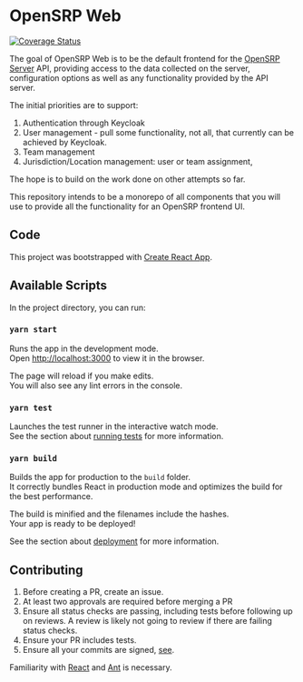 # OpenSRP Web

[![Coverage Status](https://coveralls.io/repos/github/OpenSRP/web/badge.svg?branch=master)](https://coveralls.io/github/OpenSRP/web?branch=master)

The goal of OpenSRP Web is to be the default frontend for the [OpenSRP Server](https://github.com/OpenSRP/opensrp-server-core) API, providing access to
the data collected on the server, configuration options as well as any
functionality provided by the API server.

The initial priorities are to support:

1. Authentication through Keycloak
2. User management - pull some functionality, not all, that currently can be achieved by Keycloak.
3. Team management
4. Jurisdiction/Location management: user or team assignment,

The hope is to build on the work done on other attempts so far.

This repository intends to be a monorepo of all components that you will use
to provide all the functionality for an OpenSRP frontend UI.

## Code

This project was bootstrapped with [Create React App](https://github.com/facebook/create-react-app).

## Available Scripts

In the project directory, you can run:

### `yarn start`

Runs the app in the development mode.<br />
Open [http://localhost:3000](http://localhost:3000) to view it in the browser.

The page will reload if you make edits.<br />
You will also see any lint errors in the console.

### `yarn test`

Launches the test runner in the interactive watch mode.<br />
See the section about [running tests](https://facebook.github.io/create-react-app/docs/running-tests) for more information.

### `yarn build`

Builds the app for production to the `build` folder.<br />
It correctly bundles React in production mode and optimizes the build for the best performance.

The build is minified and the filenames include the hashes.<br />
Your app is ready to be deployed!

See the section about [deployment](https://facebook.github.io/create-react-app/docs/deployment) for more information.

## Contributing

1. Before creating a PR, create an issue.
2. At least two approvals are required before merging a PR
3. Ensure all status checks are passing, including tests before following up on reviews. A review is likely not going to review if there are failing status checks.
4. Ensure your PR includes tests.
5. Ensure all your commits are signed, [see](https://docs.github.com/en/github/authenticating-to-github/signing-commits).

Familiarity with [React](https://reactjs.org/) and [Ant](https://ant.design/docs/react/introduce) is necessary.
